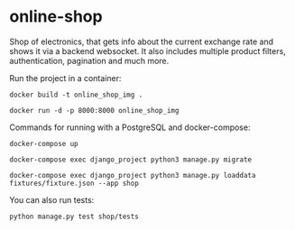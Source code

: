 # online-shop

Shop of electronics, that gets info about the current exchange rate and shows it via a backend websocket. It also includes multiple product filters, authentication, pagination and much more.   




Run the project in a container:

    docker build -t online_shop_img .
  
    docker run -d -p 8000:8000 online_shop_img



Commands for running with a PostgreSQL and docker-compose:

    docker-compose up
  
    docker-compose exec django_project python3 manage.py migrate
  
    docker-compose exec django_project python3 manage.py loaddata fixtures/fixture.json --app shop



You can also run tests:

    python manage.py test shop/tests
